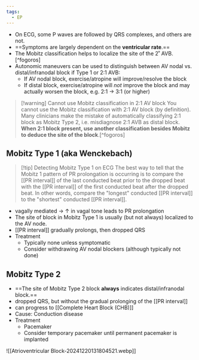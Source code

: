 ```yaml
---
tags:
  - EP
---
```


- On ECG, some P waves are followed by QRS complexes, and others are not.
- ==Symptoms are largely dependent on the **ventricular rate**.==
- The Mobitz classification helps to localize the site of the 2˚ AVB.[^fogoros]
- Autonomic maneuvers can be used to distinguish between AV nodal vs. distal/infranodal block if Type 1 or 2:1 AVB:
	- If AV nodal block, exercise/atropine will improve/resolve the block
	- If distal block, exercise/atropine will *not* improve the block and may actually worsen the block, e.g. 2:1 → 3:1 (or higher)

> [!warning] Cannot use Mobitz classification in 2:1 AV block
> You cannot use the Mobitz classification with 2:1 AV block (by definition). Many clinicians make the mistake of automatically classifying 2:1 block as Mobitz Type 2, i.e. misdiagnose 2:1 AVB as distal block. **When 2:1 block present, use another classification besides Mobitz to deduce the site of the block**.[^fogoros]


## Mobitz Type 1 (aka Wenckebach)

> [!tip] Detecting Mobitz Type 1 on ECG
> The best way to tell that the Mobitz 1 pattern of PR prolongation is occurring is to compare the [[PR interval]] of the last conducted beat prior to the dropped beat with the [[PR interval]] of the first conducted beat after the dropped beat. In other words, compare the "longest" conducted [[PR interval]] to the "shortest" conducted [[PR interval]].

- vagally mediated → ↑ in vagal tone leads to PR prolongation
- The site of block in Mobitz Type 1 is usually (but not always) localized to the AV node.
- [[PR interval]] gradually prolongs, then dropped QRS
- Treatment
	- Typically none unless symptomatic
	- Consider withdrawing AV nodal blockers (although typically not done)

## Mobitz Type 2

- ==The site of Mobitz Type 2 block **always** indicates distal/infranodal block.==
- dropped QRS, but without the gradual prolonging of the [[PR interval]]
- can progress to [[Complete Heart Block (CHB)]]
- Cause: Conduction disease
- Treatment
	- Pacemaker
	- Consider temporary pacemaker until permanent pacemaker is implanted

![[Atrioventricular Block-20241220131804521.webp]]

